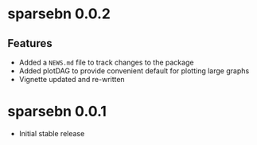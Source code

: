 # sparsebn 0.0.2

## Features
* Added a `NEWS.md` file to track changes to the package
* Added plotDAG to provide convenient default for plotting large graphs
* Vignette updated and re-written

# sparsebn 0.0.1

* Initial stable release

